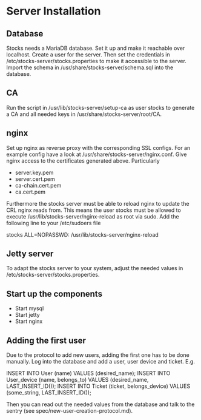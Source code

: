 # Server Installation

## Database

Stocks needs a MariaDB database. Set it up and make it reachable over 
localhost. Create a user for the server. Then set the credentials in 
/etc/stocks-server/stocks.properties to make it accessible to the server. 
Import the schema in /usr/share/stocks-server/schema.sql into the database. 

## CA

Run the script in /usr/lib/stocks-server/setup-ca as user stocks to generate a 
CA and all needed keys in /usr/share/stocks-server/root/CA. 

## nginx

Set up nginx as reverse proxy with the corresponding SSL configs. 
For an example config have a look at /usr/share/stocks-server/nginx.conf.
Give nginx access to the certificates generated above. Particularly

* server.key.pem
* server.cert.pem
* ca-chain.cert.pem
* ca.cert.pem

Furthermore the stocks server must be able to reload nginx to update the CRL
nginx reads from. This means the user stocks must be allowed to execute 
/usr/lib/stocks-server/nginx-reload as root via sudo. Add the following line
to your /etc/sudoers file

stocks ALL=NOPASSWD: /usr/lib/stocks-server/nginx-reload

## Jetty server

To adapt the stocks server to your system, adjust the needed values in 
/etc/stocks-server/stocks.properties. 

## Start up the components

* Start mysql
* Start jetty
* Start nginx

## Adding the first user

Due to the protocol to add new users, adding the first one has to be done
manually. Log into the database and add a user, user device and ticket. E.g. 

INSERT INTO User (name) VALUES (desired_name);
INSERT INTO User_device (name, belongs_to) VALUES (desired_name, LAST_INSERT_ID());
INSERT INTO Ticket (ticket, belongs_device) VALUES (some_string, LAST_INSERT_ID());

Then you can read out the needed values from the database and talk to the 
sentry (see spec/new-user-creation-protocol.md). 
 
